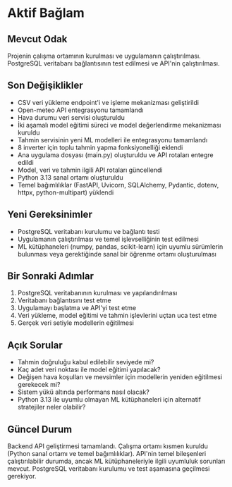# Aktif Bağlam

## Mevcut Odak
Projenin çalışma ortamının kurulması ve uygulamanın çalıştırılması. PostgreSQL veritabanı bağlantısının test edilmesi ve API'nin çalıştırılması.

## Son Değişiklikler
- CSV veri yükleme endpoint'i ve işleme mekanizması geliştirildi
- Open-meteo API entegrasyonu tamamlandı
- Hava durumu veri servisi oluşturuldu
- İki aşamalı model eğitimi süreci ve model değerlendirme mekanizması kuruldu
- Tahmin servisinin yeni ML modelleri ile entegrasyonu tamamlandı
- 8 inverter için toplu tahmin yapma fonksiyonelliği eklendi
- Ana uygulama dosyası (main.py) oluşturuldu ve API rotaları entegre edildi
- Model, veri ve tahmin ilgili API rotaları güncellendi
- Python 3.13 sanal ortamı oluşturuldu
- Temel bağımlılıklar (FastAPI, Uvicorn, SQLAlchemy, Pydantic, dotenv, httpx, python-multipart) yüklendi

## Yeni Gereksinimler
- PostgreSQL veritabanı kurulumu ve bağlantı testi
- Uygulamanın çalıştırılması ve temel işlevselliğinin test edilmesi
- ML kütüphaneleri (numpy, pandas, scikit-learn) için uyumlu sürümlerin bulunması veya gerektiğinde sanal bir öğrenme ortamı oluşturulması

## Bir Sonraki Adımlar
1. PostgreSQL veritabanının kurulması ve yapılandırılması
2. Veritabanı bağlantısını test etme
3. Uygulamayı başlatma ve API'yi test etme
4. Veri yükleme, model eğitimi ve tahmin işlevlerini uçtan uca test etme
5. Gerçek veri setiyle modellerin eğitilmesi

## Açık Sorular
- Tahmin doğruluğu kabul edilebilir seviyede mi?
- Kaç adet veri noktası ile model eğitimi yapılacak?
- Değişen hava koşulları ve mevsimler için modellerin yeniden eğitilmesi gerekecek mi?
- Sistem yükü altında performans nasıl olacak?
- Python 3.13 ile uyumlu olmayan ML kütüphaneleri için alternatif stratejiler neler olabilir?

## Güncel Durum
Backend API geliştirmesi tamamlandı. Çalışma ortamı kısmen kuruldu (Python sanal ortamı ve temel bağımlılıklar). API'nin temel bileşenleri çalıştırılabilir durumda, ancak ML kütüphaneleriyle ilgili uyumluluk sorunları mevcut. PostgreSQL veritabanı kurulumu ve test aşamasına geçilmesi gerekiyor. 
